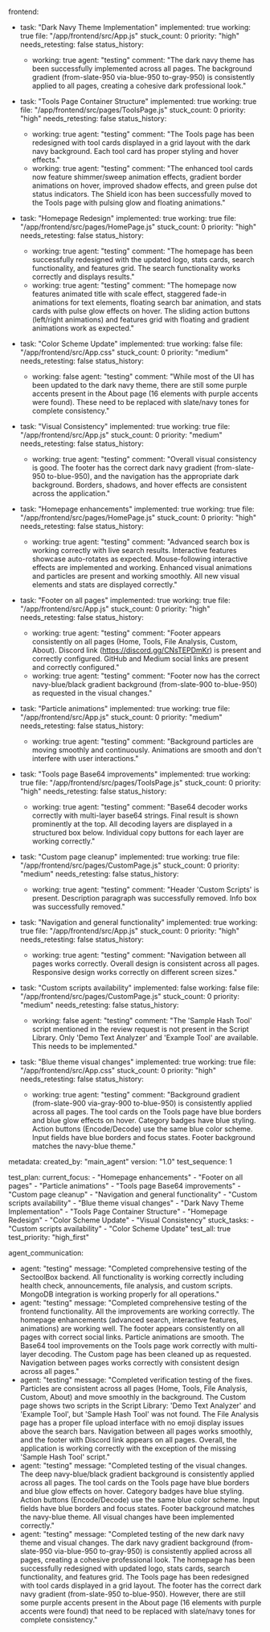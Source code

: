 frontend:
  - task: "Dark Navy Theme Implementation"
    implemented: true
    working: true
    file: "/app/frontend/src/App.js"
    stuck_count: 0
    priority: "high"
    needs_retesting: false
    status_history:
      - working: true
        agent: "testing"
        comment: "The dark navy theme has been successfully implemented across all pages. The background gradient (from-slate-950 via-blue-950 to-gray-950) is consistently applied to all pages, creating a cohesive dark professional look."

  - task: "Tools Page Container Structure"
    implemented: true
    working: true
    file: "/app/frontend/src/pages/ToolsPage.js"
    stuck_count: 0
    priority: "high"
    needs_retesting: false
    status_history:
      - working: true
        agent: "testing"
        comment: "The Tools page has been redesigned with tool cards displayed in a grid layout with the dark navy background. Each tool card has proper styling and hover effects."
      - working: true
        agent: "testing"
        comment: "The enhanced tool cards now feature shimmer/sweep animation effects, gradient border animations on hover, improved shadow effects, and green pulse dot status indicators. The Shield icon has been successfully moved to the Tools page with pulsing glow and floating animations."

  - task: "Homepage Redesign"
    implemented: true
    working: true
    file: "/app/frontend/src/pages/HomePage.js"
    stuck_count: 0
    priority: "high"
    needs_retesting: false
    status_history:
      - working: true
        agent: "testing"
        comment: "The homepage has been successfully redesigned with the updated logo, stats cards, search functionality, and features grid. The search functionality works correctly and displays results."
      - working: true
        agent: "testing"
        comment: "The homepage now features animated title with scale effect, staggered fade-in animations for text elements, floating search bar animation, and stats cards with pulse glow effects on hover. The sliding action buttons (left/right animations) and features grid with floating and gradient animations work as expected."

  - task: "Color Scheme Update"
    implemented: true
    working: false
    file: "/app/frontend/src/App.css"
    stuck_count: 0
    priority: "medium"
    needs_retesting: false
    status_history:
      - working: false
        agent: "testing"
        comment: "While most of the UI has been updated to the dark navy theme, there are still some purple accents present in the About page (16 elements with purple accents were found). These need to be replaced with slate/navy tones for complete consistency."

  - task: "Visual Consistency"
    implemented: true
    working: true
    file: "/app/frontend/src/App.js"
    stuck_count: 0
    priority: "medium"
    needs_retesting: false
    status_history:
      - working: true
        agent: "testing"
        comment: "Overall visual consistency is good. The footer has the correct dark navy gradient (from-slate-950 to-blue-950), and the navigation has the appropriate dark background. Borders, shadows, and hover effects are consistent across the application."
  - task: "Homepage enhancements"
    implemented: true
    working: true
    file: "/app/frontend/src/pages/HomePage.js"
    stuck_count: 0
    priority: "high"
    needs_retesting: false
    status_history:
      - working: true
        agent: "testing"
        comment: "Advanced search box is working correctly with live search results. Interactive features showcase auto-rotates as expected. Mouse-following interactive effects are implemented and working. Enhanced visual animations and particles are present and working smoothly. All new visual elements and stats are displayed correctly."

  - task: "Footer on all pages"
    implemented: true
    working: true
    file: "/app/frontend/src/App.js"
    stuck_count: 0
    priority: "high"
    needs_retesting: false
    status_history:
      - working: true
        agent: "testing"
        comment: "Footer appears consistently on all pages (Home, Tools, File Analysis, Custom, About). Discord link (https://discord.gg/CNsTEPDmKr) is present and correctly configured. GitHub and Medium social links are present and correctly configured."
      - working: true
        agent: "testing"
        comment: "Footer now has the correct navy-blue/black gradient background (from-slate-900 to-blue-950) as requested in the visual changes."

  - task: "Particle animations"
    implemented: true
    working: true
    file: "/app/frontend/src/App.js"
    stuck_count: 0
    priority: "medium"
    needs_retesting: false
    status_history:
      - working: true
        agent: "testing"
        comment: "Background particles are moving smoothly and continuously. Animations are smooth and don't interfere with user interactions."

  - task: "Tools page Base64 improvements"
    implemented: true
    working: true
    file: "/app/frontend/src/pages/ToolsPage.js"
    stuck_count: 0
    priority: "high"
    needs_retesting: false
    status_history:
      - working: true
        agent: "testing"
        comment: "Base64 decoder works correctly with multi-layer base64 strings. Final result is shown prominently at the top. All decoding layers are displayed in a structured box below. Individual copy buttons for each layer are working correctly."

  - task: "Custom page cleanup"
    implemented: true
    working: true
    file: "/app/frontend/src/pages/CustomPage.js"
    stuck_count: 0
    priority: "medium"
    needs_retesting: false
    status_history:
      - working: true
        agent: "testing"
        comment: "Header 'Custom Scripts' is present. Description paragraph was successfully removed. Info box was successfully removed."

  - task: "Navigation and general functionality"
    implemented: true
    working: true
    file: "/app/frontend/src/App.js"
    stuck_count: 0
    priority: "high"
    needs_retesting: false
    status_history:
      - working: true
        agent: "testing"
        comment: "Navigation between all pages works correctly. Overall design is consistent across all pages. Responsive design works correctly on different screen sizes."

  - task: "Custom scripts availability"
    implemented: false
    working: false
    file: "/app/frontend/src/pages/CustomPage.js"
    stuck_count: 0
    priority: "medium"
    needs_retesting: false
    status_history:
      - working: false
        agent: "testing"
        comment: "The 'Sample Hash Tool' script mentioned in the review request is not present in the Script Library. Only 'Demo Text Analyzer' and 'Example Tool' are available. This needs to be implemented."

  - task: "Blue theme visual changes"
    implemented: true
    working: true
    file: "/app/frontend/src/App.css"
    stuck_count: 0
    priority: "high"
    needs_retesting: false
    status_history:
      - working: true
        agent: "testing"
        comment: "Background gradient (from-slate-900 via-gray-900 to-blue-950) is consistently applied across all pages. The tool cards on the Tools page have blue borders and blue glow effects on hover. Category badges have blue styling. Action buttons (Encode/Decode) use the same blue color scheme. Input fields have blue borders and focus states. Footer background matches the navy-blue theme."

metadata:
  created_by: "main_agent"
  version: "1.0"
  test_sequence: 1

test_plan:
  current_focus:
    - "Homepage enhancements"
    - "Footer on all pages"
    - "Particle animations"
    - "Tools page Base64 improvements"
    - "Custom page cleanup"
    - "Navigation and general functionality"
    - "Custom scripts availability"
    - "Blue theme visual changes"
    - "Dark Navy Theme Implementation"
    - "Tools Page Container Structure"
    - "Homepage Redesign"
    - "Color Scheme Update"
    - "Visual Consistency"
  stuck_tasks: 
    - "Custom scripts availability"
    - "Color Scheme Update"
  test_all: true
  test_priority: "high_first"

agent_communication:
  - agent: "testing"
    message: "Completed comprehensive testing of the SectoolBox backend. All functionality is working correctly including health check, announcements, file analysis, and custom scripts. MongoDB integration is working properly for all operations."
  - agent: "testing"
    message: "Completed comprehensive testing of the frontend functionality. All the improvements are working correctly. The homepage enhancements (advanced search, interactive features, animations) are working well. The footer appears consistently on all pages with correct social links. Particle animations are smooth. The Base64 tool improvements on the Tools page work correctly with multi-layer decoding. The Custom page has been cleaned up as requested. Navigation between pages works correctly with consistent design across all pages."
  - agent: "testing"
    message: "Completed verification testing of the fixes. Particles are consistent across all pages (Home, Tools, File Analysis, Custom, About) and move smoothly in the background. The Custom page shows two scripts in the Script Library: 'Demo Text Analyzer' and 'Example Tool', but 'Sample Hash Tool' was not found. The File Analysis page has a proper file upload interface with no emoji display issues above the search bars. Navigation between all pages works smoothly, and the footer with Discord link appears on all pages. Overall, the application is working correctly with the exception of the missing 'Sample Hash Tool' script."
  - agent: "testing"
    message: "Completed testing of the visual changes. The deep navy-blue/black gradient background is consistently applied across all pages. The tool cards on the Tools page have blue borders and blue glow effects on hover. Category badges have blue styling. Action buttons (Encode/Decode) use the same blue color scheme. Input fields have blue borders and focus states. Footer background matches the navy-blue theme. All visual changes have been implemented correctly."
  - agent: "testing"
    message: "Completed testing of the new dark navy theme and visual changes. The dark navy gradient background (from-slate-950 via-blue-950 to-gray-950) is consistently applied across all pages, creating a cohesive professional look. The homepage has been successfully redesigned with updated logo, stats cards, search functionality, and features grid. The Tools page has been redesigned with tool cards displayed in a grid layout. The footer has the correct dark navy gradient (from-slate-950 to-blue-950). However, there are still some purple accents present in the About page (16 elements with purple accents were found) that need to be replaced with slate/navy tones for complete consistency."

